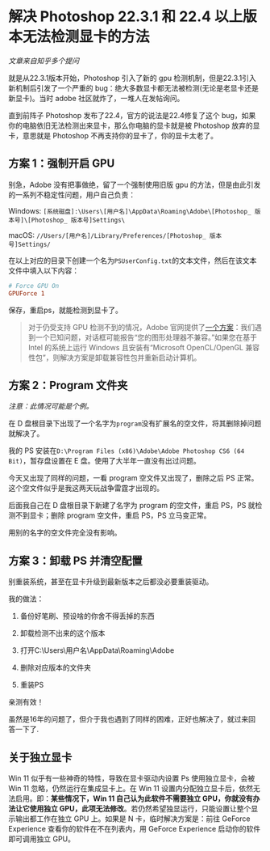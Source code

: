 # 解决 Photoshop 22.3.1 和 22.4 以上版本无法检测显卡的方法

*文章来自知乎多个提问*

就是从22.3.1版本开始，Photoshop 引入了新的 gpu 检测机制，但是22.3.1引入新机制后引发了一个严重的 bug：绝大多数显卡都无法被检测(无论是老显卡还是新显卡)。当时 adobe 社区就炸了，一堆人在发帖询问。

直到前阵子 Photoshop 发布了22.4，官方的说法是22.4修复了这个 bug，如果你的电脑依旧无法检测出来显卡，那么你电脑的显卡就是被 Photoshop 放弃的显卡，意思就是 Photoshop 不再支持你的显卡了，你的显卡太老了。

## 方案 1：强制开启 GPU

别急，Adobe 没有把事做绝，留了一个强制使用旧版 gpu 的方法，但是由此引发的一系列不稳定性问题，用户自己负责：

Windows: `[系统磁盘]:\Users\[用户名]\AppData\Roaming\Adobe\[Photoshop_ 版本号]\[Photoshop_ 版本号]Settings\`

macOS: `//Users/[用户名]/Library/Preferences/[Photoshop_ 版本号]Settings/`

在以上对应的目录下创建一个名为`PSUserConfig.txt`的文本文件，然后在该文本文件中填入以下内容：

```ini
# Force GPU On
GPUForce 1
```

保存，重启ps，就能检测到显卡了。

> 对于仍受支持 GPU 检测不到的情况，Adobe 官网提供了[一个方案](https://helpx.adobe.com/cn/photoshop/kb/troubleshoot-gpu-graphics-card.html)：我们遇到一个已知问题，对话框可能报告“您的图形处理器不兼容。”如果您在基于 Intel 的系统上运行 Windows 且安装有“Microsoft OpenCL/OpenGL 兼容性包”，则解决方案是卸载兼容性包并重新启动计算机。

## 方案 2：Program 文件夹

*注意：此情况可能是个例。*

在 D 盘根目录下出现了一个名字为`program`没有扩展名的空文件，将其删除掉问题就解决了。

我的 PS 安装在`D:\Program Files (x86)\Adobe\Adobe Photoshop CS6 (64 Bit)`，暂存盘设置在 E 盘。使用了大半年一直没有出过问题。

今天又出现了同样的问题，一看 program 空文件又出现了，删除之后 PS 正常。这个空文件似乎是我这两天玩战争雷霆才出现的。

后面我自己在 D 盘根目录下新建了名字为 program 的空文件，重启 PS，PS 就检测不到显卡；删除 program 空文件，重启 PS，PS 立马变正常。

用别的名字的空文件完全没有影响。

## 方案 3：卸载 PS 并清空配置

别重装系统，甚至在显卡升级到最新版本之后都没必要重装驱动。

我的做法：

1. 备份好笔刷、预设啥的你舍不得丢掉的东西

2. 卸载检测不出来的这个版本

3. 打开C:\Users\用户名\AppData\Roaming\Adobe

4. 删除对应版本的文件夹

5. 重装PS

亲测有效！

虽然是16年的问题了，但介于我也遇到了同样的困难，正好也解决了，就过来回答一下了.


## 关于独立显卡

Win 11 似乎有一些神奇的特性，导致在显卡驱动内设置 Ps 使用独立显卡，会被 Win 11 忽略，仍然运行在集成显卡上。在 Win 11 设置内分配独立显卡后，依然无法启用。即：**某些情况下，Win 11 自己认为此软件不需要独立 GPU，你就没有办法让它使用独立 GPU，此项无法修改**。若仍然希望独显运行，只能设置让整个显示输出都工作在独立 GPU 上。如果是 N 卡，临时解决方案是：前往 GeForce Experience 查看你的软件在不在列表内，用 GeForce Experience 启动你的软件即可调用独立 GPU。